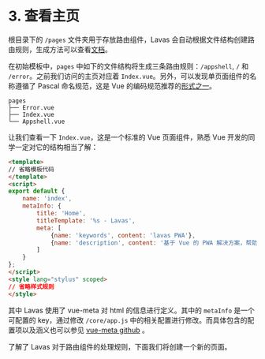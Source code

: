 # 3. 查看主页

根目录下的 `/pages` 文件夹用于存放路由组件，Lavas 会自动根据文件结构创建路由规则，生成方法可以查看[文档](/guide/v2/basic/init#Lavas-自动路由生成方法)。

在初始模板中，`pages` 中如下的文件结构将生成三条路由规则：`/appshell`, `/` 和 `/error`。之前我们访问的主页对应着 `Index.vue`。另外，可以发现单页面组件的名称遵循了 Pascal 命名规范，这是 Vue 的编码规范推荐的[形式之一](https://vuejs.org/v2/style-guide/#Single-file-component-filename-casing-strongly-recommended)。
```
pages
├── Error.vue
├── Index.vue
└── Appshell.vue
```

让我们查看一下 `Index.vue`，这是一个标准的 Vue 页面组件，熟悉 Vue 开发的同学一定对它的结构相当了解：
```html
<template>
// 省略模板代码
</template>
<script>
export default {
    name: 'index',
    metaInfo: {
        title: 'Home',
        titleTemplate: '%s - Lavas',
        meta: [
            {name: 'keywords', content: 'lavas PWA'},
            {name: 'description', content: '基于 Vue 的 PWA 解决方案，帮助开发者快速搭建 PWA 应用，解决接入 PWA 的各种问题'}
        ]
    }
};
</script>
<style lang="stylus" scoped>
// 省略样式规则
</style>
```

其中 Lavas 使用了 vue-meta 对 html 的信息进行定义。其中的 `metaInfo` 是一个可配置的 key，通过修改 `/core/app.js` 中的相关配置进行修改。而具体包含的配置项以及涵义也可以参见 [vue-meta github](https://github.com/declandewet/vue-meta) 。

了解了 Lavas 对于路由组件的处理规则，下面我们将创建一个新的页面。
